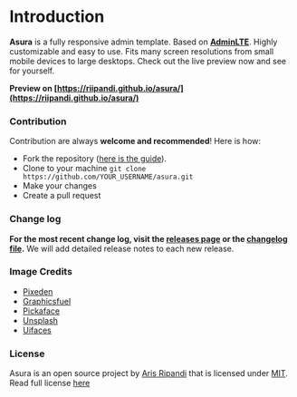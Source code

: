 Introduction
============

**Asura** is a fully responsive admin template. Based on **[AdminLTE](https://adminlte.io/)**. Highly customizable and easy to use. 
Fits many screen resolutions from small mobile devices to large desktops. Check out the live preview now and see for yourself.

**Preview on [https://riipandi.github.io/asura/](https://riipandi.github.io/asura/)**

### Contribution
Contribution are always **welcome and recommended**! Here is how:

- Fork the repository ([here is the guide](https://help.github.com/articles/fork-a-repo/)).
- Clone to your machine ```git clone https://github.com/YOUR_USERNAME/asura.git```
- Make your changes
- Create a pull request

### Change log
**For the most recent change log, visit the [releases page](https://github.com/riipandi/asura/releases) or the [changelog file](https://github.com/riipandi/asura/blob/master/changelog.md).** We will add detailed release notes to each new release. 

### Image Credits
- [Pixeden](http://www.pixeden.com/psd-web-elements/flat-responsive-showcase-psd)
- [Graphicsfuel](http://www.graphicsfuel.com/2013/02/13-high-resolution-blur-backgrounds/)
- [Pickaface](http://pickaface.net/)
- [Unsplash](https://unsplash.com/)
- [Uifaces](http://uifaces.com/)

### License
Asura is an open source project by [Aris Ripandi](https://aris.web.id) that is licensed under [MIT](http://opensource.org/licenses/MIT). Read full license [here](https://github.com/riipandi/asura/blob/master/LICENSE)

